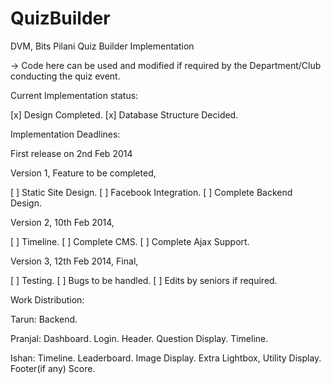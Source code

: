 QuizBuilder
===========

DVM, Bits Pilani Quiz Builder Implementation

-> Code here can be used and modified if required by the Department/Club conducting the quiz event.


Current Implementation status:

[x] Design Completed.
[x] Database Structure Decided.


Implementation Deadlines:

First release on 2nd Feb 2014

Version 1, Feature to be completed,

[ ] Static Site Design.
[ ] Facebook Integration.
[ ] Complete Backend Design.

Version 2, 10th Feb 2014,

[ ] Timeline.
[ ] Complete CMS.
[ ] Complete Ajax Support.

Version 3, 12th Feb 2014, Final,

[ ] Testing.
[ ] Bugs to be handled.
[ ] Edits by seniors if required.


Work Distribution:

Tarun:
Backend.

Pranjal:
Dashboard.
Login.
Header.
Question Display.
Timeline.

Ishan:
Timeline.
Leaderboard.
Image Display.
Extra Lightbox, Utility Display.
Footer(if any)
Score.
